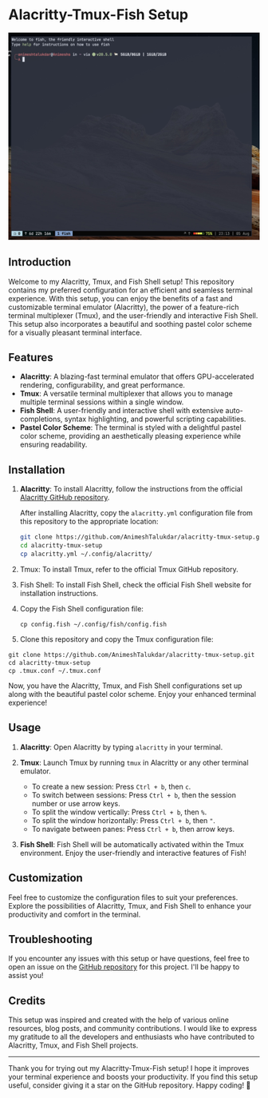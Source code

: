 # Alacritty-Tmux-Fish Setup

![Alacritty-Tmux-Fish Image](https://github.com/AnimeshTalukdar/alacritty-tmux-setup/blob/main/alacritty-with-tmux-fish-shell.jpg?raw=true)

## Introduction

Welcome to my Alacritty, Tmux, and Fish Shell setup! This repository contains my preferred configuration for an efficient and seamless terminal experience. With this setup, you can enjoy the benefits of a fast and customizable terminal emulator (Alacritty), the power of a feature-rich terminal multiplexer (Tmux), and the user-friendly and interactive Fish Shell. This setup also incorporates a beautiful and soothing pastel color scheme for a visually pleasant terminal interface.

## Features

- **Alacritty**: A blazing-fast terminal emulator that offers GPU-accelerated rendering, configurability, and great performance.
- **Tmux**: A versatile terminal multiplexer that allows you to manage multiple terminal sessions within a single window.
- **Fish Shell**: A user-friendly and interactive shell with extensive auto-completions, syntax highlighting, and powerful scripting capabilities.
- **Pastel Color Scheme**: The terminal is styled with a delightful pastel color scheme, providing an aesthetically pleasing experience while ensuring readability.

## Installation

1. **Alacritty**: To install Alacritty, follow the instructions from the official [Alacritty GitHub repository](https://github.com/alacritty/alacritty).

   After installing Alacritty, copy the `alacritty.yml` configuration file from this repository to the appropriate location:

   ```bash
   git clone https://github.com/AnimeshTalukdar/alacritty-tmux-setup.git
   cd alacritty-tmux-setup
   cp alacritty.yml ~/.config/alacritty/
   ```
2. Tmux: To install Tmux, refer to the official Tmux GitHub repository.

3. Fish Shell: To install Fish Shell, check the official Fish Shell website for installation instructions.

4. Copy the Fish Shell configuration file:
   ```
   cp config.fish ~/.config/fish/config.fish

   ```
5. Clone this repository and copy the Tmux configuration file:
  ```
  git clone https://github.com/AnimeshTalukdar/alacritty-tmux-setup.git
  cd alacritty-tmux-setup
  cp .tmux.conf ~/.tmux.conf
  ```
Now, you have the Alacritty, Tmux, and Fish Shell configurations set up along with the beautiful pastel color scheme. Enjoy your enhanced terminal experience!


## Usage

1. **Alacritty**: Open Alacritty by typing `alacritty` in your terminal.

2. **Tmux**: Launch Tmux by running `tmux` in Alacritty or any other terminal emulator.

   - To create a new session: Press `Ctrl + b`, then `c`.
   - To switch between sessions: Press `Ctrl + b`, then the session number or use arrow keys.
   - To split the window vertically: Press `Ctrl + b`, then `%`.
   - To split the window horizontally: Press `Ctrl + b`, then `"`.
   - To navigate between panes: Press `Ctrl + b`, then arrow keys.

3. **Fish Shell**: Fish Shell will be automatically activated within the Tmux environment. Enjoy the user-friendly and interactive features of Fish!

## Customization

Feel free to customize the configuration files to suit your preferences. Explore the possibilities of Alacritty, Tmux, and Fish Shell to enhance your productivity and comfort in the terminal.

## Troubleshooting

If you encounter any issues with this setup or have questions, feel free to open an issue on the [GitHub repository](https://github.com/AnimeshTalukdar/alacritty-tmux-setup) for this project. I'll be happy to assist you!

## Credits

This setup was inspired and created with the help of various online resources, blog posts, and community contributions. I would like to express my gratitude to all the developers and enthusiasts who have contributed to Alacritty, Tmux, and Fish Shell projects.

---

Thank you for trying out my Alacritty-Tmux-Fish setup! I hope it improves your terminal experience and boosts your productivity. If you find this setup useful, consider giving it a star on the GitHub repository. Happy coding! 🚀

